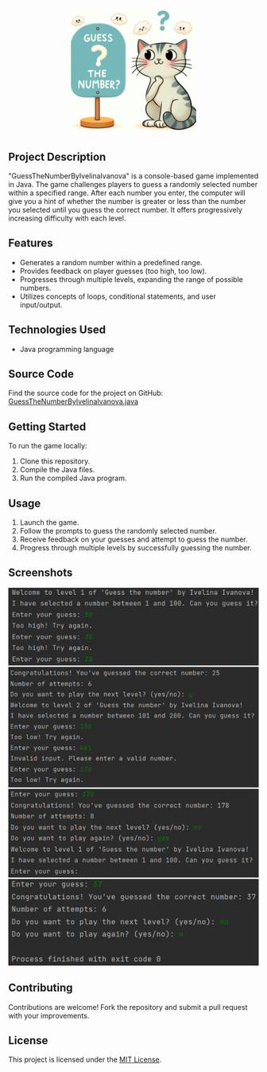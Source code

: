 <h1 align="center"GuessTheNumberByIvelinaIvanova</h1>
<p align="center">
  <img src="images/GuessTheNumberImage.png" width="50%">
</p>

## Project Description
"GuessTheNumberByIvelinaIvanova" is a console-based game implemented in Java. The game challenges players to guess a randomly selected number within a specified range. After each number you enter, the computer will give you a hint of whether the number is greater or less than the number you selected until you guess the correct number. It offers progressively increasing difficulty with each level.

## Features
- Generates a random number within a predefined range.
- Provides feedback on player guesses (too high, too low).
- Progresses through multiple levels, expanding the range of possible numbers.
- Utilizes concepts of loops, conditional statements, and user input/output.

## Technologies Used
- Java programming language

## Source Code
Find the source code for the project on GitHub: [GuessTheNumberByIvelinaIvanova.java](https://github.com/IvetoIvanova/GuessTheNumberByIvelinaIvanova/blob/main/GuessTheNumber.java)

## Getting Started
To run the game locally:
1. Clone this repository.
2. Compile the Java files.
3. Run the compiled Java program.

## Usage
1. Launch the game.
2. Follow the prompts to guess the randomly selected number.
3. Receive feedback on your guesses and attempt to guess the number.
4. Progress through multiple levels by successfully guessing the number.

## Screenshots
![Screenshot 1](images/screenshot1.png)
![Screenshot 2](images/screenshot2.png)
![Screenshot 3](images/screenshot3.png)
![Screenshot 3](images/screenshot4.png)

## Contributing
Contributions are welcome! Fork the repository and submit a pull request with your improvements.

## License
This project is licensed under the [MIT License](LICENSE).
